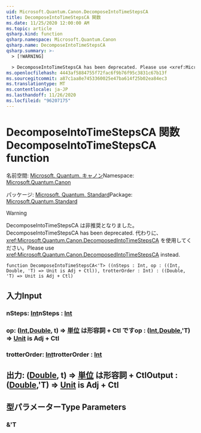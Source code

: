 ```yaml
---
uid: Microsoft.Quantum.Canon.DecomposeIntoTimeStepsCA
title: DecomposeIntoTimeStepsCA 関数
ms.date: 11/25/2020 12:00:00 AM
ms.topic: article
qsharp.kind: function
qsharp.namespace: Microsoft.Quantum.Canon
qsharp.name: DecomposeIntoTimeStepsCA
qsharp.summary: >-
  > [!WARNING]

  > DecomposeIntoTimeStepsCA has been deprecated. Please use <xref:Microsoft.Quantum.Canon.DecomposedIntoTimeStepsCA> instead.
ms.openlocfilehash: 4443af5884755f72fac6f9b76f95c3831c67b13f
ms.sourcegitcommit: a87c1aa8e7453360025e47ba614f25b02ea84ec3
ms.translationtype: MT
ms.contentlocale: ja-JP
ms.lasthandoff: 11/26/2020
ms.locfileid: "96207175"
---
```

# <a name="decomposeintotimestepsca-function"></a><span data-ttu-id="dc700-102">DecomposeIntoTimeStepsCA 関数</span><span class="sxs-lookup"><span data-stu-id="dc700-102">DecomposeIntoTimeStepsCA function</span></span>

<span data-ttu-id="dc700-103">名前空間: [Microsoft. Quantum. キャノン](xref:Microsoft.Quantum.Canon)</span><span class="sxs-lookup"><span data-stu-id="dc700-103">Namespace: [Microsoft.Quantum.Canon](xref:Microsoft.Quantum.Canon)</span></span>

<span data-ttu-id="dc700-104">パッケージ: [Microsoft. Quantum. Standard](https://nuget.org/packages/Microsoft.Quantum.Standard)</span><span class="sxs-lookup"><span data-stu-id="dc700-104">Package: [Microsoft.Quantum.Standard](https://nuget.org/packages/Microsoft.Quantum.Standard)</span></span>


> [!WARNING]
> <span data-ttu-id="dc700-105">DecomposeIntoTimeStepsCA は非推奨となりました。</span><span class="sxs-lookup"><span data-stu-id="dc700-105">DecomposeIntoTimeStepsCA has been deprecated.</span></span> <span data-ttu-id="dc700-106">代わりに、<xref:Microsoft.Quantum.Canon.DecomposedIntoTimeStepsCA> を使用してください。</span><span class="sxs-lookup"><span data-stu-id="dc700-106">Please use <xref:Microsoft.Quantum.Canon.DecomposedIntoTimeStepsCA> instead.</span></span>



```qsharp
function DecomposeIntoTimeStepsCA<'T> ((nSteps : Int, op : ((Int, Double, 'T) => Unit is Adj + Ctl)), trotterOrder : Int) : ((Double, 'T) => Unit is Adj + Ctl)
```


## <a name="input"></a><span data-ttu-id="dc700-107">入力</span><span class="sxs-lookup"><span data-stu-id="dc700-107">Input</span></span>

### <a name="nsteps--int"></a><span data-ttu-id="dc700-108">nSteps: [Int](xref:microsoft.quantum.lang-ref.int)</span><span class="sxs-lookup"><span data-stu-id="dc700-108">nSteps : [Int](xref:microsoft.quantum.lang-ref.int)</span></span>




### <a name="op--intdoublet--unit--is-adj--ctl"></a><span data-ttu-id="dc700-109">op: ([Int](xref:microsoft.quantum.lang-ref.int),[Double](xref:microsoft.quantum.lang-ref.double), t) => [単位](xref:microsoft.quantum.lang-ref.unit)  は形容詞 + Ctl です</span><span class="sxs-lookup"><span data-stu-id="dc700-109">op : ([Int](xref:microsoft.quantum.lang-ref.int),[Double](xref:microsoft.quantum.lang-ref.double),'T) => [Unit](xref:microsoft.quantum.lang-ref.unit)  is Adj + Ctl</span></span>




### <a name="trotterorder--int"></a><span data-ttu-id="dc700-110">trotterOrder: [Int](xref:microsoft.quantum.lang-ref.int)</span><span class="sxs-lookup"><span data-stu-id="dc700-110">trotterOrder : [Int](xref:microsoft.quantum.lang-ref.int)</span></span>





## <a name="output--doublet--unit--is-adj--ctl"></a><span data-ttu-id="dc700-111">出力: ([Double](xref:microsoft.quantum.lang-ref.double), t) => [単位](xref:microsoft.quantum.lang-ref.unit)  は形容詞 + Ctl</span><span class="sxs-lookup"><span data-stu-id="dc700-111">Output : ([Double](xref:microsoft.quantum.lang-ref.double),'T) => [Unit](xref:microsoft.quantum.lang-ref.unit)  is Adj + Ctl</span></span>



## <a name="type-parameters"></a><span data-ttu-id="dc700-112">型パラメーター</span><span class="sxs-lookup"><span data-stu-id="dc700-112">Type Parameters</span></span>

### <a name="t"></a><span data-ttu-id="dc700-113">&</span><span class="sxs-lookup"><span data-stu-id="dc700-113">'T</span></span>

